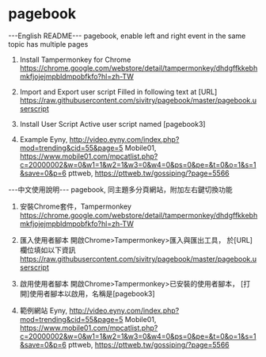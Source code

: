 # pagebook
---English README---
pagebook, enable left and right event in the same topic has multiple pages

1. Install Tampermonkey for Chrome
https://chrome.google.com/webstore/detail/tampermonkey/dhdgffkkebhmkfjojejmpbldmpobfkfo?hl=zh-TW

2. Import and Export user script
Filled in following text at [URL]
https://raw.githubusercontent.com/sivitry/pagebook/master/pagebook.userscript

3. Install User Script
Active user script named [pagebook3]

4. Example
Eyny, http://video.eyny.com/index.php?mod=trending&cid=55&page=5
Mobile01, https://www.mobile01.com/mpcatlist.php?c=20000002&w=0&w1=1&w2=1&w3=0&w4=0&ps=0&pe=&t=0&o=1&s=1&save=0&p=6
pttweb, https://pttweb.tw/gossiping/?page=5566





---中文使用說明---
pagebook, 同主題多分頁網站，附加左右鍵切換功能

1. 安裝Chrome套件，Tampermonkey
https://chrome.google.com/webstore/detail/tampermonkey/dhdgffkkebhmkfjojejmpbldmpobfkfo?hl=zh-TW

2. 匯入使用者腳本
開啟Chrome>Tampermonkey>匯入與匯出工具，
於[URL]欄位填如以下資訊
https://raw.githubusercontent.com/sivitry/pagebook/master/pagebook.userscript

3. 啟用使用者腳本
開啟Chrome>Tampermonkey>已安裝的使用者腳本，
[打開]使用者腳本以啟用，名稱是[pagebook3]

4. 範例網站
Eyny, http://video.eyny.com/index.php?mod=trending&cid=55&page=5
Mobile01, https://www.mobile01.com/mpcatlist.php?c=20000002&w=0&w1=1&w2=1&w3=0&w4=0&ps=0&pe=&t=0&o=1&s=1&save=0&p=6
pttweb, https://pttweb.tw/gossiping/?page=5566
